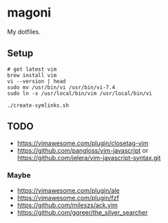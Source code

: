 # magoni
My dotfiles.

## Setup
```
# get latest vim
brew install vim
vi --version | head
sudo mv /usr/bin/vi /usr/bin/vi-7.4
sudo ln -s /usr/local/bin/vim /usr/local/bin/vi
```

```
./create-symlinks.sh
```

## TODO
* https://vimawesome.com/plugin/closetag-vim
* https://github.com/pangloss/vim-javascript or https://github.com/jelera/vim-javascript-syntax.git

### Maybe
* https://vimawesome.com/plugin/ale
* https://vimawesome.com/plugin/fzf
* https://github.com/mileszs/ack.vim
* https://github.com/ggreer/the_silver_searcher
```
